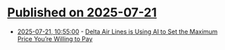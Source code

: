 # [Published on 2025-07-21](index.md)

* [2025-07-21, 10:55:00](https://soylentnews.org/article.pl?sid=25/07/20/0259241&from=rss) - [Delta Air Lines is Using AI to Set the Maximum Price You’re Willing to Pay](https://soylentnews.org/article.pl?sid=25/07/20/0259241&from=rss)
